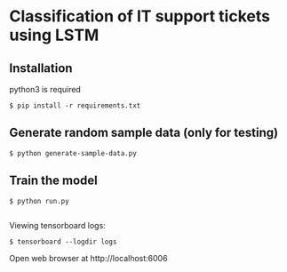 # Classification of IT support tickets using LSTM


## Installation

python3 is required

```
$ pip install -r requirements.txt

```

## Generate random sample data (only for testing)

```
$ python generate-sample-data.py
```

## Train the model
```
$ python run.py
 
```

Viewing tensorboard logs:

```
$ tensorboard --logdir logs

```

Open web browser at http://localhost:6006


